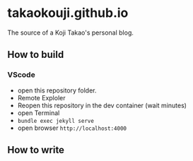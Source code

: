 # takaokouji.github.io

The source of a Koji Takao's personal blog.

## How to build

### VScode

* open this repository folder.
* Remote Exploler
* Reopen this repository in the dev container (wait minutes)
* open Terminal
* `bundle exec jekyll serve`
* open browser `http://localhost:4000`

## How to write
